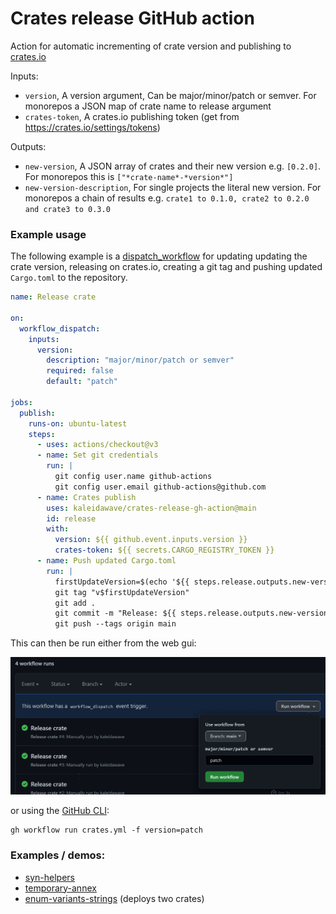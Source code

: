 # Crates release GitHub action

Action for automatic incrementing of crate version and publishing to [crates.io](https://crates.io)

Inputs: 
- `version`, A version argument, Can be major/minor/patch or semver. For monorepos a JSON map of crate name to release argument
- `crates-token`, A crates.io publishing token (get from https://crates.io/settings/tokens)

Outputs:
- `new-version`, A JSON array of crates and their new version e.g. `[0.2.0]`. For monorepos this is `["*crate-name*-*version*"]`
- `new-version-description`, For single projects the literal new version. For monorepos a chain of results e.g. `crate1 to 0.1.0, crate2 to 0.2.0 and crate3 to 0.3.0`

### Example usage

The following example is a [dispatch_workflow](https://docs.github.com/en/actions/managing-workflow-runs/manually-running-a-workflow) for updating updating the crate version, releasing on crates.io, creating a git tag and pushing updated `Cargo.toml` to the repository.

```yml
name: Release crate

on:
  workflow_dispatch:
    inputs:
      version:
        description: "major/minor/patch or semver"
        required: false
        default: "patch"

jobs:
  publish:
    runs-on: ubuntu-latest
    steps:
      - uses: actions/checkout@v3
      - name: Set git credentials
        run: |
          git config user.name github-actions
          git config user.email github-actions@github.com
      - name: Crates publish
        uses: kaleidawave/crates-release-gh-action@main
        id: release
        with:
          version: ${{ github.event.inputs.version }}
          crates-token: ${{ secrets.CARGO_REGISTRY_TOKEN }}
      - name: Push updated Cargo.toml
        run: |
          firstUpdateVersion=$(echo '${{ steps.release.outputs.new-version }}' | jq -r '.[0]')
          git tag "v$firstUpdateVersion"
          git add .
          git commit -m "Release: ${{ steps.release.outputs.new-version-description }}"
          git push --tags origin main
```

This can then be run either from the web gui: 

![example usage image](demo.png)

or using the [GitHub CLI](https://cli.github.com/):
```
gh workflow run crates.yml -f version=patch
```

### Examples / demos:

- [syn-helpers](https://github.com/kaleidawave/syn-helpers)
- [temporary-annex](https://github.com/kaleidawave/temporary-annex)
- [enum-variants-strings](https://github.com/kaleidawave/enum-variants-strings) (deploys two crates)